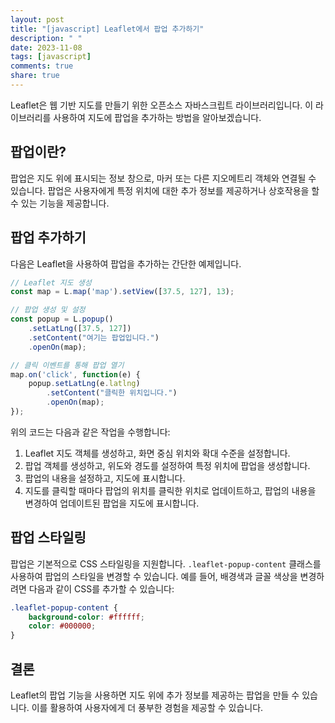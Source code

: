 ```yaml
---
layout: post
title: "[javascript] Leaflet에서 팝업 추가하기"
description: " "
date: 2023-11-08
tags: [javascript]
comments: true
share: true
---
```


Leaflet은 웹 기반 지도를 만들기 위한 오픈소스 자바스크립트 라이브러리입니다. 이 라이브러리를 사용하여 지도에 팝업을 추가하는 방법을 알아보겠습니다.

## 팝업이란?

팝업은 지도 위에 표시되는 정보 창으로, 마커 또는 다른 지오메트리 객체와 연결될 수 있습니다. 팝업은 사용자에게 특정 위치에 대한 추가 정보를 제공하거나 상호작용을 할 수 있는 기능을 제공합니다.

## 팝업 추가하기

다음은 Leaflet을 사용하여 팝업을 추가하는 간단한 예제입니다.

```javascript
// Leaflet 지도 생성
const map = L.map('map').setView([37.5, 127], 13);

// 팝업 생성 및 설정
const popup = L.popup()
    .setLatLng([37.5, 127])
    .setContent("여기는 팝업입니다.")
    .openOn(map);

// 클릭 이벤트를 통해 팝업 열기
map.on('click', function(e) {
    popup.setLatLng(e.latlng)
        .setContent("클릭한 위치입니다.")
        .openOn(map);
});
```

위의 코드는 다음과 같은 작업을 수행합니다:

1. Leaflet 지도 객체를 생성하고, 화면 중심 위치와 확대 수준을 설정합니다.
2. 팝업 객체를 생성하고, 위도와 경도를 설정하여 특정 위치에 팝업을 생성합니다.
3. 팝업의 내용을 설정하고, 지도에 표시합니다.
4. 지도를 클릭할 때마다 팝업의 위치를 클릭한 위치로 업데이트하고, 팝업의 내용을 변경하여 업데이트된 팝업을 지도에 표시합니다.

## 팝업 스타일링

팝업은 기본적으로 CSS 스타일링을 지원합니다. `.leaflet-popup-content` 클래스를 사용하여 팝업의 스타일을 변경할 수 있습니다. 예를 들어, 배경색과 글꼴 색상을 변경하려면 다음과 같이 CSS를 추가할 수 있습니다:

```css
.leaflet-popup-content {
    background-color: #ffffff;
    color: #000000;
}
```

## 결론

Leaflet의 팝업 기능을 사용하면 지도 위에 추가 정보를 제공하는 팝업을 만들 수 있습니다. 이를 활용하여 사용자에게 더 풍부한 경험을 제공할 수 있습니다.